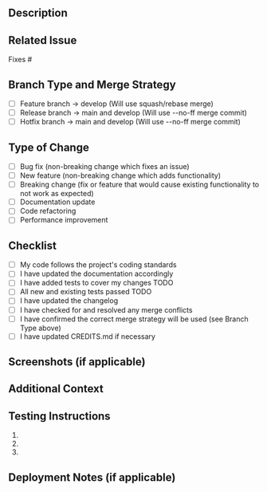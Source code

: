 ## Description
<!-- Provide a clear and concise description of your changes -->

## Related Issue
<!-- Please link to the issue here using #issue-number -->
Fixes #

## Branch Type and Merge Strategy
<!-- Put an `x` in the box that applies -->
- [ ] Feature branch → develop (Will use squash/rebase merge)
- [ ] Release branch → main and develop (Will use --no-ff merge commit)
- [ ] Hotfix branch → main and develop (Will use --no-ff merge commit)

## Type of Change
<!-- Put an `x` in all the boxes that apply -->
- [ ] Bug fix (non-breaking change which fixes an issue)
- [ ] New feature (non-breaking change which adds functionality)
- [ ] Breaking change (fix or feature that would cause existing functionality to not work as expected)
- [ ] Documentation update
- [ ] Code refactoring
- [ ] Performance improvement

## Checklist
<!-- Put an `x` in all the boxes that apply -->
- [ ] My code follows the project's coding standards
- [ ] I have updated the documentation accordingly
- [ ] I have added tests to cover my changes TODO
- [ ] All new and existing tests passed TODO
- [ ] I have updated the changelog
- [ ] I have checked for and resolved any merge conflicts
- [ ] I have confirmed the correct merge strategy will be used (see Branch Type above)
- [ ] I have updated CREDITS.md if necessary

## Screenshots (if applicable)
<!-- Add screenshots to help explain your changes -->

## Additional Context
<!-- Add any other context about the pull request here -->

## Testing Instructions
<!-- Please provide step-by-step instructions for testing your changes -->
1. 
2. 
3. 

## Deployment Notes (if applicable)
<!-- Note any deployment considerations, such as database migrations, environment variables, etc. -->
